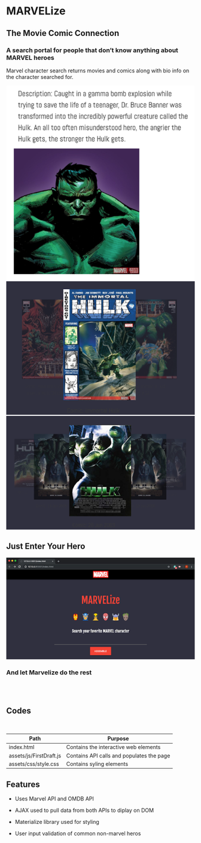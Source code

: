 # MARVELize
## The Movie Comic Connection

### A search portal for people that don’t know anything about MARVEL heroes

    
Marvel character search returns movies and comics along with bio info on the character searched for.

![Bio Demo](assets/images/BioExample.png)
![Comics Demo](assets/images/ComicExample.png)
![Comics Demo](assets/images/MovieExample.png)


## Just Enter Your Hero

![Search Demo](assets/images/InputFieldExample.png)

### And let Marvelize do the rest
<br>
<br>

## Codes
<br>

| Path    | Purpose          |
| -------- | -------------- |
| index.html | Contains the interactive web elements |
| assets/js/FirstDraft.js | Contains API calls and populates the page |
| assets/css/style.css | Contains syling elements |



## Features

* Uses Marvel API and OMDB API

* AJAX used to pull data from both APIs to diplay on DOM

* Materialize library used for styling

* User input validation of common non-marvel heros

